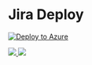 # Jira Deploy

[![Deploy to Azure](https://azuredeploy.net/deploybutton.png)](https://deploy.azure.com/?repository=https://github.com/stephenmontgomery/config-repo?ptmpl=parameters.azuredeploy.json?manual=true)

<a href="https://portal.azure.com/#create/Microsoft.Template/uri/https%3A%2F%2Fgithub.com%2Fstephenmontgomery%2Fconfig-repo%2Fazuredeploy.json" target="_blank">
    <img src="http://azuredeploy.net/deploybutton.png"/>
</a>

<a href="http://armviz.io/#/?load=https%3A%2F%2Fgithub.com%2Fstephenmontgomery%2Fconfig-repo%2Fazuredeploy.json" target="_blank">
    <img src="http://armviz.io/visualizebutton.png"/>
</a>


